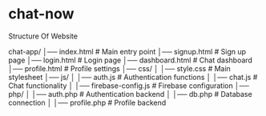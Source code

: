 # chat-now
Structure Of Website

chat-app/
│── index.html                 # Main entry point
│── signup.html                # Sign up page
│── login.html                 # Login page
│── dashboard.html             # Chat dashboard
│── profile.html               # Profile settings
│── css/
│   │── style.css              # Main stylesheet
│── js/
│   │── auth.js               # Authentication functions
│   │── chat.js               # Chat functionality
│   │── firebase-config.js    # Firebase configuration
│── php/
│   │── auth.php              # Authentication backend
│   │── db.php                # Database connection
│   │── profile.php           # Profile backend
